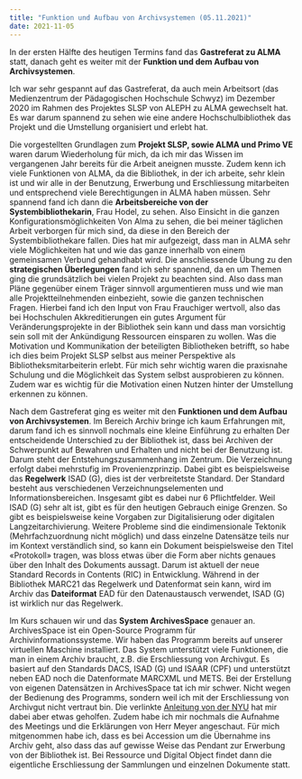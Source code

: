 ```yaml
---
title: "Funktion und Aufbau von Archivsystemen (05.11.2021)"
date: 2021-11-05
---
```

In der ersten Hälfte des heutigen Termins fand das **Gastreferat zu ALMA** statt, danach geht es weiter mit der **Funktion und dem Aufbau von Archivsystemen**. 

Ich war sehr gespannt auf das Gastreferat, da auch mein Arbeitsort (das Medienzentrum der Pädagogischen Hochschule Schwyz) im Dezember 2020 im Rahmen des Projektes SLSP von ALEPH zu ALMA gewechselt hat. Es war darum spannend zu sehen wie eine andere Hochschulbibliothek das Projekt und die Umstellung organisiert und erlebt hat.

Die vorgestellten Grundlagen zum **Projekt SLSP, sowie ALMA und Primo VE** waren darum Wiederholung für mich, da ich mir das Wissen im vergangenen Jahr bereits für die Arbeit aneignen musste. Zudem kenn ich viele Funktionen von ALMA, da die Bibliothek, in der ich arbeite, sehr klein ist und wir alle in der Benutzung, Erwerbung und Erschliessung mitarbeiten und entsprechend viele Berechtigungen in ALMA haben müssen. Sehr spannend fand ich dann die **Arbeitsbereiche von der Systembibliothekarin**, Frau Hodel, zu sehen. Also Einsicht in die ganzen Konfigurationsmöglichkeiten Von Alma zu sehen, die bei meiner täglichen Arbeit verborgen für mich sind, da diese in den Bereich der Systembibliothekare fallen. Dies hat mir aufgezeigt, dass man in ALMA sehr viele Möglichkeiten hat und wie das ganze innerhalb von einem gemeinsamen Verbund gehandhabt wird.
Die anschliessende Übung zu den **strategischen Überlegungen** fand ich sehr spannend, da en um Themen ging die grundsätzlich bei vielen Projekt zu beachten sind. Also dass man Pläne gegenüber einem Träger sinnvoll argumentieren muss und wie man alle Projektteilnehmenden einbezieht, sowie die ganzen technischen Fragen. Hierbei fand ich den Input von Frau Frauchiger wertvoll, also das bei Hochschulen Akkreditierungen ein gutes Argument für Veränderungsprojekte in der Bibliothek sein kann und dass man vorsichtig sein soll mit der Ankündigung Ressourcen einsparen zu wollen. Was die Motivation und Kommunikation der beteiligten Bibliotheken betrifft, so habe ich dies beim Projekt SLSP selbst aus meiner Perspektive als Bibliotheksmitarbeiterin erlebt. Für mich sehr wichtig waren die praxisnahe Schulung und die Möglichkeit das System selbst ausprobieren zu können. Zudem war es wichtig für die Motivation einen Nutzen hinter der Umstellung erkennen zu können.

Nach dem Gastreferat ging es weiter mit den **Funktionen und dem Aufbau von Archivsystemen**. Im Bereich Archiv bringe ich kaum Erfahrungen mit, darum fand ich es sinnvoll nochmals eine kleine Einführung zu erhalten Der entscheidende Unterschied zu der Bibliothek ist, dass bei Archiven der Schwerpunkt auf Bewahren und Erhalten und nicht bei der Benutzung ist. Darum steht der Entstehungszusammenhang im Zentrum. Die Verzeichnung erfolgt dabei mehrstufig im Provenienzprinzip. Dabei gibt es beispielsweise das **Regelwerk** ISAD (G), dies ist der verbreitetste Standard. Der Standard besteht aus verschiedenen Verzeichnungselementen und Informationsbereichen. Insgesamt gibt es dabei nur 6 Pflichtfelder. Weil ISAD (G) sehr alt ist, gibt es für den heutigen Gebrauch einige Grenzen. So gibt es beispielsweise keine Vorgaben zur Digitalisierung oder digitalen Langzeitarchivierung. Weitere Probleme sind die eindimensionale Tektonik (Mehrfachzuordnung nicht möglich) und dass einzelne Datensätze teils nur im Kontext verständlich sind, so kann ein Dokument beispielsweise den Titel «Protokoll» tragen, was bloss etwas über die Form aber nichts genaues über den Inhalt des Dokuments aussagt. Darum ist aktuell der neue Standard Records in Contents (RIC) in Entwicklung. Während in der Bibliothek MARC21 das Regelwerk und Datenformat sein kann, wird im Archiv das **Dateiformat** EAD für den Datenaustausch verwendet, ISAD (G) ist wirklich nur das Regelwerk.

Im Kurs schauen wir und das **System ArchivesSpace** genauer an. ArchivesSpace ist ein Open-Source Programm für Archivinformationssysteme. Wir haben das Programm bereits auf unserer virtuellen Maschine installiert. Das System unterstützt viele Funktionen, die man in einem Archiv braucht, z.B. die Erschliessung von Archivgut. Es basiert auf den Standards DACS, ISAD (G) und ISAAR (CPF) und unterstützt neben EAD noch die Datenformate MARCXML und METS. Bei der Erstellung von eigenen Datensätzen in ArchivesSpace tat ich mir schwer. Nicht wegen der Bedienung des Programms, sondern weil ich mit der Erschliessung von Archivgut nicht vertraut bin. Die verlinkte [Anleitung von der NYU](https://guides.nyu.edu/ld.php?content_id=23198351) hat mir dabei aber etwas geholfen. Zudem habe ich mir nochmals die Aufnahme des Meetings und die Erklärungen von Herr Meyer angeschaut. Für mich mitgenommen habe ich, dass es bei Accession um die Übernahme ins Archiv geht, also dass das auf gewisse Weise das Pendant zur Erwerbung von der Bibliothek ist. Bei Ressource und Digital Object findet dann die eigentliche Erschliessung der Sammlungen und einzelnen Dokumente statt.
